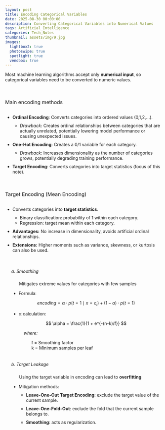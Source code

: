 ```yaml
---
layout: post
title: Encoding Categorical Variables
date: 2025-08-30 00:00:00
description: Converting Categorical Variables into Numerical Values
tags: Artificial_Intelligence
categories: Tech_Notes
thumbnail: assets/img/9.jpg
images:
  lightbox2: true
  photoswipe: true
  spotlight: true
  venobox: true
---
```


Most machine learning algorithms accept only **numerical input**, so categorical variables need to be converted to numeric values.

<br>

<h3 style="font-weight: 400; margin-bottom: 30px;">Main encoding methods</h3>
<ul>
  <li style="margin-bottom: 10px;"><b>Ordinal Encoding</b>: Converts categories into ordered values (0,1,2,…).
    <ul>
      <li style="margin-top: 10px;"><i>Drawback</i>: Creates ordinal relationships between categories that are actually unrelated, potentially lowering model performance or causing unexpected issues.</li>
    </ul>
  </li>
  <li style="margin-bottom: 10px;"><b>One-Hot Encoding</b>: Creates a 0/1 variable for each category.
    <ul>
      <li style="margin-top: 10px;"><i>Drawback</i>: Increases dimensionality as the number of categories grows, potentially degrading training performance.</li>
    </ul>
  </li>
  <li style="margin-bottom: 10px;"><b>Target Encoding</b>: Converts categories into target statistics (focus of this note).</li>
</ul>

<br>

<h3 style="font-weight: 400; margin-bottom: 30px;">Target Encoding (Mean Encoding)</h3>
<ul>
  <li style="margin-bottom: 10px;">Converts categories into <b>target statistics</b>.
    <ul>
      <li style="margin-top: 10px;">Binary classification: probability of 1 within each category.</li>
      <li>Regression: target mean within each category.</li>
    </ul>
  </li>
  <li style="margin-bottom: 10px;"><b>Advantages:</b> No increase in dimensionality, avoids artificial ordinal relationships.</li>
  <li style="margin-bottom: 10px;"><b>Extensions:</b> Higher moments such as variance, skewness, or kurtosis can also be used.</li>
</ul>

<br>

<div style="margin-left: 20px;">
<h5 style="font-weight: 400;">a. Smoothing</h5>
<p style="margin-left: 25px;">Mitigates extreme values for categories with few samples</p>

<ul>
<li>Formula:</li>
</ul>

$$
encoding = \alpha \cdot p(t=1 \mid x=c_i) + (1-\alpha) \cdot p(t=1)
$$

<ul>
<li>α calculation:</li>
</ul>

$$
\alpha = \frac{1}{1 + e^{-(n-k)/f}}
$$

<div style="margin-left: 40px;">
  <p><i>where:</i></p>
  <div style="margin-left: 25px;">
    f = Smoothing factor<br> 
    k = Minimum samples per leaf
  </div>
</div>
</div>

<br>

<div style="margin-left: 20px;">
<h5 style="font-weight: 400;">b. Target Leakage</h5>
<p style="margin-left: 25px;">Using the target variable in encoding can lead to <b>overfitting</b></p>
<ul>
  <li style="margin-bottom: 10px;">Mitigation methods:
    <ul>
      <li style="margin-top: 10px; margin-bottom: 10px;"><b>Leave-One-Out Target Encoding</b>: exclude the target value of the current sample.</li>
      <li style="margin-bottom: 10px;"><b>Leave-One-Fold-Out</b>: exclude the fold that the current sample belongs to.</li>
      <li style="margin-bottom: 10px;"><b>Smoothing</b>: acts as regularization.</li>
    </ul>
  </li>
</ul>
</div>

